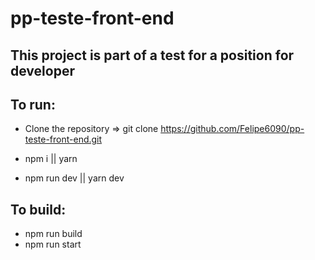 # pp-teste-front-end

## This project is part of a test for a position for developer

## To run:

- Clone the repository => git clone https://github.com/Felipe6090/pp-teste-front-end.git

- npm i || yarn

- npm run dev || yarn dev

## To build:

- npm run build 
- npm run start
